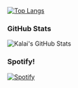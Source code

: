 [![Top Langs](https://github-readme-stats.vercel.app/api/top-langs/?username=Kalai2773)](https://kalai.systems)
### GitHub Stats
<img align="center" alt="Kalai's GitHub Stats" src="https://github-readme-stats.vercel.app/api?username=Kalai2773&show_icons=true&hide_border=false&title_color=ff652f&icon_color=FFE400&bg_color=09131B&text_color=ffffff&border_color=0c1a25" />

### Spotify!
[![Spotify](https://novatorem-rho-olive.vercel.app/api/spotify?background_color=0d1117&border_color=ffffff)](https://open.spotify.com/user/31lip4ia7uz2c4oybkaokrvkyipq)
